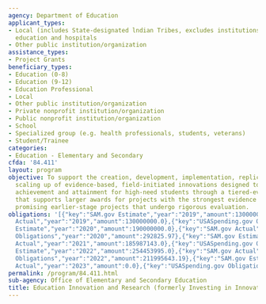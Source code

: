 ```yaml
---
agency: Department of Education
applicant_types:
- Local (includes State-designated lndian Tribes, excludes institutions of higher
  education and hospitals
- Other public institution/organization
assistance_types:
- Project Grants
beneficiary_types:
- Education (0-8)
- Education (9-12)
- Education Professional
- Local
- Other public institution/organization
- Private nonprofit institution/organization
- Public nonprofit institution/organization
- School
- Specialized group (e.g. health professionals, students, veterans)
- Student/Trainee
categories:
- Education - Elementary and Secondary
cfda: '84.411'
layout: program
objective: To support the creation, development, implementation, replication, and
  scaling up of evidence-based, field-initiated innovations designed to improve student
  achievement and attainment for high-need students through a tiered-evidence framework
  that supports larger awards for projects with the strongest evidence base and supports
  promising earlier-stage projects that undergo rigorous evaluation.
obligations: '[{"key":"SAM.gov Estimate","year":"2019","amount":130000000.0},{"key":"SAM.gov
  Actual","year":"2019","amount":130000000.0},{"key":"USASpending.gov Obligations","year":"2019","amount":100161685.79},{"key":"SAM.gov
  Estimate","year":"2020","amount":190000000.0},{"key":"SAM.gov Actual","year":"2020","amount":189304763.0},{"key":"USASpending.gov
  Obligations","year":"2020","amount":292825.97},{"key":"SAM.gov Estimate","year":"2021","amount":184297000.0},{"key":"SAM.gov
  Actual","year":"2021","amount":185987143.0},{"key":"USASpending.gov Obligations","year":"2021","amount":178141976.28},{"key":"SAM.gov
  Estimate","year":"2022","amount":254453995.0},{"key":"SAM.gov Actual","year":"2022","amount":254453995.0},{"key":"USASpending.gov
  Obligations","year":"2022","amount":211995643.19},{"key":"SAM.gov Estimate","year":"2023","amount":161939000.0},{"key":"SAM.gov
  Actual","year":"2023","amount":0.0},{"key":"USASpending.gov Obligations","year":"2023","amount":137940844.0}]'
permalink: /program/84.411.html
sub-agency: Office of Elementary and Secondary Education
title: Education Innovation and Research (formerly Investing in Innovation (i3) Fund)
---
```

